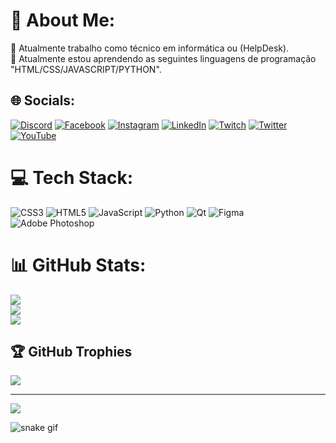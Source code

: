 # 💫 About Me:
🔭 Atualmente trabalho como técnico em informática ou (HelpDesk).<br>🌱 Atualmente estou aprendendo as seguintes linguagens de programação "HTML/CSS/JAVASCRIPT/PYTHON".


## 🌐 Socials:
[![Discord](https://img.shields.io/badge/Discord-%237289DA.svg?logo=discord&logoColor=white)](https://discord.gg/Jian_1901#2409) [![Facebook](https://img.shields.io/badge/Facebook-%231877F2.svg?logo=Facebook&logoColor=white)](https://facebook.com/https://www.facebook.com/Jian.ferreira17/) [![Instagram](https://img.shields.io/badge/Instagram-%23E4405F.svg?logo=Instagram&logoColor=white)](https://instagram.com/Jian_1901) [![LinkedIn](https://img.shields.io/badge/LinkedIn-%230077B5.svg?logo=linkedin&logoColor=white)](https://linkedin.com/in/https://www.linkedin.com/in/jian-rodrigues-ferreira-4a304a257/) [![Twitch](https://img.shields.io/badge/Twitch-%239146FF.svg?logo=Twitch&logoColor=white)](https://twitch.tv/Jian_1901) [![Twitter](https://img.shields.io/badge/Twitter-%231DA1F2.svg?logo=Twitter&logoColor=white)](https://twitter.com/Jian_1901) [![YouTube](https://img.shields.io/badge/YouTube-%23FF0000.svg?logo=YouTube&logoColor=white)](https://youtube.com/@Jian_1901) 

# 💻 Tech Stack:
![CSS3](https://img.shields.io/badge/css3-%231572B6.svg?style=for-the-badge&logo=css3&logoColor=white) ![HTML5](https://img.shields.io/badge/html5-%23E34F26.svg?style=for-the-badge&logo=html5&logoColor=white) ![JavaScript](https://img.shields.io/badge/javascript-%23323330.svg?style=for-the-badge&logo=javascript&logoColor=%23F7DF1E) ![Python](https://img.shields.io/badge/python-3670A0?style=for-the-badge&logo=python&logoColor=ffdd54) ![Qt](https://img.shields.io/badge/Qt-%23217346.svg?style=for-the-badge&logo=Qt&logoColor=white) 	![Figma](https://img.shields.io/badge/figma-%23F24E1E.svg?style=for-the-badge&logo=figma&logoColor=white) ![Adobe Photoshop](https://img.shields.io/badge/adobephotoshop-%2331A8FF.svg?style=for-the-badge&logo=adobephotoshop&logoColor=white)
# 📊 GitHub Stats:
![](https://github-readme-stats.vercel.app/api?username=jian-19&theme=monokai&hide_border=false&include_all_commits=true&count_private=true)<br/>
![](https://github-readme-streak-stats.herokuapp.com/?user=jian-19&theme=monokai&hide_border=false)<br/>
![](https://github-readme-stats.vercel.app/api/top-langs/?username=jian-19&theme=monokai&hide_border=false&include_all_commits=true&count_private=true&layout=compact)

## 🏆 GitHub Trophies
![](https://github-profile-trophy.vercel.app/?username=jian-19&theme=monokai&no-frame=false&no-bg=false&margin-w=4)

---
[![](https://visitcount.itsvg.in/api?id=jian-19&icon=5&color=4)](https://visitcount.itsvg.in)

![snake gif](https://github.com/jian-19/jian-19/blob/output/github-contribution-grid-snake.gif)
